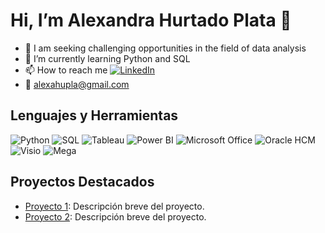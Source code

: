 # Hi, I’m Alexandra Hurtado Plata  👋

- 👀 I am seeking challenging opportunities in the field of data analysis
- 🌱 I’m currently learning Python and SQL
- 📫 How to reach me [![LinkedIn](https://img.shields.io/badge/-LinkedIn-blue?style=flat-square&logo=Linkedin&logoColor=white&link=https://www.linkedin.com/in/alexandrahtd/)](https://www.linkedin.com/in/alexandrahtd/)
- 📩 alexahupla@gmail.com

## Lenguajes y Herramientas

![Python](https://img.shields.io/badge/Python-3776AB?style=for-the-badge&logo=python&logoColor=white)
![SQL](https://img.shields.io/badge/SQL-4479A1?style=for-the-badge&logo=postgresql&logoColor=white)
![Tableau](https://img.shields.io/badge/Tableau-E97627?style=for-the-badge&logo=tableau&logoColor=white)
![Power BI](https://img.shields.io/badge/Power_BI-F2C811?style=for-the-badge&logo=power-bi&logoColor=black)
![Microsoft Office](https://img.shields.io/badge/Microsoft_Office-D83B01?style=for-the-badge&logo=microsoft-office&logoColor=white)
![Oracle HCM](https://img.shields.io/badge/Oracle_HCM-F80000?style=for-the-badge&logo=oracle&logoColor=white)
![Visio](https://img.shields.io/badge/Visio-3955A3?style=for-the-badge&logo=microsoft-visio&logoColor=white)
![Mega](https://img.shields.io/badge/Mega-D9272E?style=for-the-badge&logo=mega&logoColor=white)

## Proyectos Destacados

- [Proyecto 1](https://github.com/alexahurtadop/proyecto1): Descripción breve del proyecto.
- [Proyecto 2](https://github.com/alexahurtadop/proyecto2): Descripción breve del proyecto.


<!---
alexahurtadop/alexahurtadop is a ✨ special ✨ repository because its `README.md` (this file) appears on your GitHub profile.
You can click the Preview link to take a look at your changes.
--->
